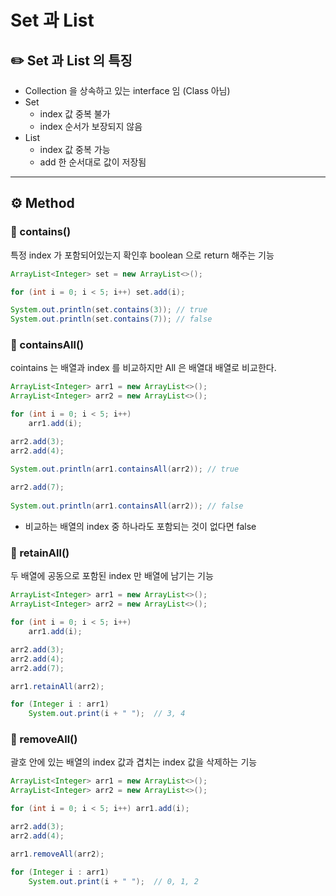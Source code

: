 # Set 과 List

## ✏️ Set 과 List 의 특징

- Collection 을 상속하고 있는 interface 임 (Class 아님)
- Set
    - index 값 중복 불가
    - index 순서가 보장되지 않음
- List
    - index 값 중복 가능
    - add 한 순서대로 값이 저장됨

---

## ⚙️ Method

### 📍 contains()

특정 index 가 포함되어있는지 확인후 boolean 으로 return 해주는 기능

```java
ArrayList<Integer> set = new ArrayList<>();

for (int i = 0; i < 5; i++) set.add(i);

System.out.println(set.contains(3)); // true
System.out.println(set.contains(7)); // false
```

### 📍 containsAll()

cointains 는 배열과 index 를 비교하지만 All 은 배열대 배열로 비교한다.

```java
ArrayList<Integer> arr1 = new ArrayList<>();
ArrayList<Integer> arr2 = new ArrayList<>();

for (int i = 0; i < 5; i++)
    arr1.add(i);

arr2.add(3);
arr2.add(4);

System.out.println(arr1.containsAll(arr2)); // true
        
arr2.add(7);
        
System.out.println(arr1.containsAll(arr2)); // false
```

- 비교하는 배열의 index 중 하나라도 포함되는 것이 없다면 false

### 📍 retainAll()

두 배열에 공동으로 포함된 index 만 배열에 남기는 기능

```java
ArrayList<Integer> arr1 = new ArrayList<>();
ArrayList<Integer> arr2 = new ArrayList<>();

for (int i = 0; i < 5; i++)
    arr1.add(i);

arr2.add(3);
arr2.add(4);
arr2.add(7);

arr1.retainAll(arr2);

for (Integer i : arr1)
    System.out.print(i + " ");  // 3, 4
```

### 📍 removeAll()

괄호 안에 있는 배열의 index 값과 겹치는 index 값을 삭제하는 기능

```java
ArrayList<Integer> arr1 = new ArrayList<>();
ArrayList<Integer> arr2 = new ArrayList<>();

for (int i = 0; i < 5; i++) arr1.add(i);

arr2.add(3);
arr2.add(4);

arr1.removeAll(arr2);

for (Integer i : arr1)
    System.out.print(i + " ");  // 0, 1, 2
```
